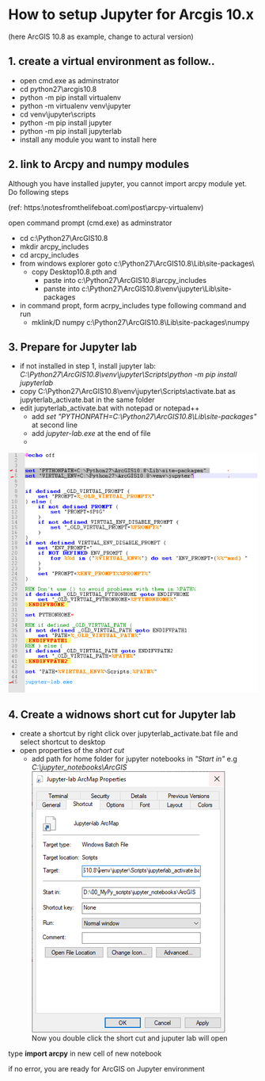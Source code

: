# How to setup Jupyter for Arcgis 10.x
(here ArcGIS 10.8 as example, change to actural version)
## 1. create a virtual environment as follow..
+ open cmd.exe as adminstrator
 + cd python27\arcgis10.8
 + python -m pip install virtualenv
 + python -m virtualenv venv\jupyter
 + cd venv\jupyter\scripts
 + python -m pip install jupyter
 + python -m pip install jupyterlab
 + install any module you want to install here

## 2. link to Arcpy and numpy modules

Although you have installed jupyter, you cannot import arcpy module yet. Do following steps

(ref: https:\\notesfromthelifeboat.com\post\arcpy-virtualenv\)

open command prompt (cmd.exe) as adminstrator
+ cd c:\Python27\ArcGIS10.8
+ mkdir arcpy_includes
+ cd arcpy_includes
+ from windows explorer goto c:\Python27\ArcGIS10.8\Lib\site-packages\
  - copy Desktop10.8.pth and
    - paste into c:\Python27\ArcGIS10.8\arcpy_includes 
    - panste into c:\Python27\ArcGIS10.8\venv\jupyter\Lib\site-packages 
+ in command propt, form acrpy_includes type following command and run
  - mklink/D numpy c:\Python27\ArcGIS10.8\Lib\site-packages\numpy 

## 3. Prepare for Jupyter lab
+ if not installed in step 1, install jupyter lab: _C:\Python27\ArcGIS10.8\venv\jupyter\Scripts\python -m pip install jupyterlab_ 
+ copy C:\Python27\ArcGIS10.8\venv\jupyter\Scripts\activate.bat as jupyterlab_activate.bat in the same folder
+ edit jupyterlab_activate.bat with notepad or notepad++
  + add _set "PYTHONPATH=C:\Python27\ArcGIS10.8\Lib\site-packages"_ at second line
  + add _jupyter-lab.exe_ at the end of file
  + 
<img src="images\jupyterlab.bat.PNG"></img>
## 4. Create a widnows short cut for Jupyter lab
+ create a shortcut by right click over jupyterlab_activate.bat file and select shortcut to desktop
+ open properties of the _short cut_
  + add path for home folder for jupyter notebooks in _"Start in"_ e.g _C:\jupyter_notebooks\ArcGIS_
<img src="images\jupyterlab-shortcut.PNG"></img>  
  Now you double click the short cut and juputer lab will open

type __import arcpy__ in new cell of new notebook

if no error, you are ready for ArcGIS on Jupyter environment
